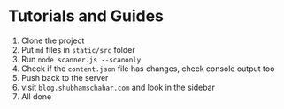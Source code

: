 # Tutorials and Guides
1. Clone the project
1. Put `md` files in `static/src` folder
2. Run `node scanner.js --scanonly`
3. Check if the `content.json` file has changes, check console output too
4. Push back to the server
5. visit `blog.shubhamschahar.com` and look in the sidebar
7. All done
